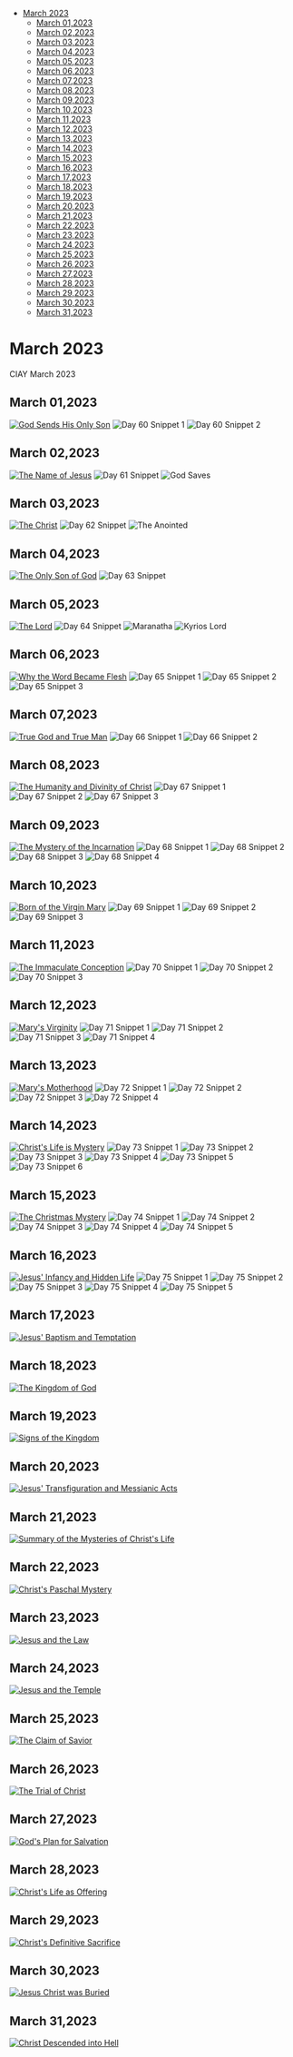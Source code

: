 <!-- toc -->

- [March 2023](#march-2023)
  * [March 01,2023](#march-012023)
  * [March 02,2023](#march-022023)
  * [March 03,2023](#march-032023)
  * [March 04,2023](#march-042023)
  * [March 05,2023](#march-052023)
  * [March 06,2023](#march-062023)
  * [March 07,2023](#march-072023)
  * [March 08,2023](#march-082023)
  * [March 09,2023](#march-092023)
  * [March 10,2023](#march-102023)
  * [March 11,2023](#march-112023)
  * [March 12,2023](#march-122023)
  * [March 13,2023](#march-132023)
  * [March 14,2023](#march-142023)
  * [March 15,2023](#march-152023)
  * [March 16,2023](#march-162023)
  * [March 17,2023](#march-172023)
  * [March 18,2023](#march-182023)
  * [March 19,2023](#march-192023)
  * [March 20,2023](#march-202023)
  * [March 21,2023](#march-212023)
  * [March 22,2023](#march-222023)
  * [March 23,2023](#march-232023)
  * [March 24,2023](#march-242023)
  * [March 25,2023](#march-252023)
  * [March 26,2023](#march-262023)
  * [March 27,2023](#march-272023)
  * [March 28,2023](#march-282023)
  * [March 29,2023](#march-292023)
  * [March 30,2023](#march-302023)
  * [March 31,2023](#march-312023)

<!-- tocstop -->

# March 2023 #
CIAY March 2023

## March 01,2023 ##

[![God Sends His Only Son](https://raw.githubusercontent.com/linusjf/CIAY/main/March/jpgs/Day060.jpg)](https://youtu.be/B3-fr7SrRxc "God Sends His Only Son")
![Day 60 Snippet 1](https://raw.githubusercontent.com/linusjf/CIAY/main/March/jpgs/Day60Snippet1.jpg)
![Day 60 Snippet 2](https://raw.githubusercontent.com/linusjf/CIAY/main/March/jpgs/Day60Snippet2.jpg)

## March 02,2023 ##

[![The Name of Jesus](https://raw.githubusercontent.com/linusjf/CIAY/main/March/jpgs/Day061.jpg)](https://youtu.be/v9VHcZU8Tdc "The Name of Jesus")
![Day 61 Snippet ](https://raw.githubusercontent.com/linusjf/CIAY/main/March/jpgs/Day61Snippet.jpg)
![God Saves ](https://raw.githubusercontent.com/linusjf/CIAY/main/March/jpgs/GodSaves.jpg)

## March 03,2023 ##

[![The Christ](https://raw.githubusercontent.com/linusjf/CIAY/main/March/jpgs/Day062.jpg)](https://youtu.be/YbPkMqw-B7U "The Christ")
![Day 62 Snippet ](https://raw.githubusercontent.com/linusjf/CIAY/main/March/jpgs/Day62Snippet.jpg)
![The Anointed](https://raw.githubusercontent.com/linusjf/CIAY/main/March/jpgs/Anointed.jpg)

## March 04,2023 ##

[![The Only Son of God](https://raw.githubusercontent.com/linusjf/CIAY/main/March/jpgs/Day063.jpg)](https://youtu.be/SkLgye3z2a0 "The Only Son of God")
![Day 63 Snippet ](https://raw.githubusercontent.com/linusjf/CIAY/main/March/jpgs/Day63Snippet.jpg)

## March 05,2023 ##

[![The Lord](https://raw.githubusercontent.com/linusjf/CIAY/main/March/jpgs/Day064.jpg)](https://youtu.be/oGOS6SMTfkw "The Lord")
![Day 64 Snippet ](https://raw.githubusercontent.com/linusjf/CIAY/main/March/jpgs/Day64Snippet.jpg)
![Maranatha ](https://raw.githubusercontent.com/linusjf/CIAY/main/March/jpgs/Maranatha.jpg)
![Kyrios Lord ](https://raw.githubusercontent.com/linusjf/CIAY/main/March/jpgs/KyriosLord.jpg)

## March 06,2023 ##

[![Why the Word Became Flesh](https://raw.githubusercontent.com/linusjf/CIAY/main/March/jpgs/Day065.jpg)](https://youtu.be/3vRxlDNcbNs "Why the Word Became Flesh")
![Day 65 Snippet 1](https://raw.githubusercontent.com/linusjf/CIAY/main/March/jpgs/Day65Snippet1.jpg)
![Day 65 Snippet 2](https://raw.githubusercontent.com/linusjf/CIAY/main/March/jpgs/Day65Snippet2.jpg)
![Day 65 Snippet 3](https://raw.githubusercontent.com/linusjf/CIAY/main/March/jpgs/Day65Snippet3.jpg)

## March 07,2023 ##

[![True God and True Man](https://raw.githubusercontent.com/linusjf/CIAY/main/March/jpgs/Day066.jpg)](https://youtu.be/Uj6gHzqE7QU "True God and True Man")
![Day 66 Snippet 1](https://raw.githubusercontent.com/linusjf/CIAY/main/March/jpgs/Day66Snippet1.jpg)
![Day 66 Snippet 2](https://raw.githubusercontent.com/linusjf/CIAY/main/March/jpgs/Day66Snippet2.jpg)

## March 08,2023 ##

[![The Humanity and Divinity of Christ](https://raw.githubusercontent.com/linusjf/CIAY/main/March/jpgs/Day067.jpg)](https://youtu.be/IzcC4Gj3pqc "The Humanity and Divinity of Christ")
![Day 67 Snippet 1](https://raw.githubusercontent.com/linusjf/CIAY/main/March/jpgs/Day67Snippet1.jpg)
![Day 67 Snippet 2](https://raw.githubusercontent.com/linusjf/CIAY/main/March/jpgs/Day67Snippet2.jpg)
![Day 67 Snippet 3](https://raw.githubusercontent.com/linusjf/CIAY/main/March/jpgs/Day67Snippet3.jpg)

## March 09,2023 ##

[![The Mystery of the Incarnation](https://raw.githubusercontent.com/linusjf/CIAY/main/March/jpgs/Day068.jpg)](https://youtu.be/pyrYuU4VeuY "The Mystery of the Incarnation")
![Day 68 Snippet 1](https://raw.githubusercontent.com/linusjf/CIAY/main/March/jpgs/Day68Snippet1.jpg)
![Day 68 Snippet 2](https://raw.githubusercontent.com/linusjf/CIAY/main/March/jpgs/Day68Snippet2.jpg)
![Day 68 Snippet 3](https://raw.githubusercontent.com/linusjf/CIAY/main/March/jpgs/Day68Snippet3.jpg)
![Day 68 Snippet 4](https://raw.githubusercontent.com/linusjf/CIAY/main/March/jpgs/Day68Snippet4.jpg)

## March 10,2023 ##

[![Born of the Virgin Mary](https://raw.githubusercontent.com/linusjf/CIAY/main/March/jpgs/Day069.jpg)](https://youtu.be/-GrcgodsUNM "Born of the Virgin Mary")
![Day 69 Snippet 1](https://raw.githubusercontent.com/linusjf/CIAY/main/March/jpgs/Day69Snippet1.jpg)
![Day 69 Snippet 2](https://raw.githubusercontent.com/linusjf/CIAY/main/March/jpgs/Day69Snippet2.jpg)
![Day 69 Snippet 3](https://raw.githubusercontent.com/linusjf/CIAY/main/March/jpgs/Day69Snippet3.jpg)

## March 11,2023 ##

[![The Immaculate Conception](https://raw.githubusercontent.com/linusjf/CIAY/main/March/jpgs/Day070.jpg)](https://youtu.be/oU-SgH76K9s "The Immaculate Conception")
![Day 70 Snippet 1](https://raw.githubusercontent.com/linusjf/CIAY/main/March/jpgs/Day70Snippet1.jpg)
![Day 70 Snippet 2](https://raw.githubusercontent.com/linusjf/CIAY/main/March/jpgs/Day70Snippet2.jpg)
![Day 70 Snippet 3](https://raw.githubusercontent.com/linusjf/CIAY/main/March/jpgs/Day70Snippet3.jpg)

## March 12,2023 ##

[![Mary's Virginity](https://raw.githubusercontent.com/linusjf/CIAY/main/March/jpgs/Day071.jpg)](https://youtu.be/wdnxUyX1nqs "Mary's Virginity")
![Day 71 Snippet 1](https://raw.githubusercontent.com/linusjf/CIAY/main/March/jpgs/Day71Snippet1.jpg)
![Day 71 Snippet 2](https://raw.githubusercontent.com/linusjf/CIAY/main/March/jpgs/Day71Snippet2.jpg)
![Day 71 Snippet 3](https://raw.githubusercontent.com/linusjf/CIAY/main/March/jpgs/Day71Snippet3.jpg)
![Day 71 Snippet 4](https://raw.githubusercontent.com/linusjf/CIAY/main/March/jpgs/Day71Snippet4.jpg)

## March 13,2023 ##

[![Mary's Motherhood](https://raw.githubusercontent.com/linusjf/CIAY/main/March/jpgs/Day072.jpg)](https://youtu.be/0YTjkF3oCbQ "Mary's Motherhood")
![Day 72 Snippet 1](https://raw.githubusercontent.com/linusjf/CIAY/main/March/jpgs/Day72Snippet1.jpg)
![Day 72 Snippet 2](https://raw.githubusercontent.com/linusjf/CIAY/main/March/jpgs/Day72Snippet2.jpg)
![Day 72 Snippet 3](https://raw.githubusercontent.com/linusjf/CIAY/main/March/jpgs/Day72Snippet3.jpg)
![Day 72 Snippet 4](https://raw.githubusercontent.com/linusjf/CIAY/main/March/jpgs/Day72Snippet4.jpg)

## March 14,2023 ##

[![Christ's Life is Mystery](https://raw.githubusercontent.com/linusjf/CIAY/main/March/jpgs/Day073.jpg)](https://youtu.be/7mHQi3rGwCg "Christ's Life is Mystery")
![Day 73 Snippet 1](https://raw.githubusercontent.com/linusjf/CIAY/main/March/jpgs/Day73Snippet1.jpg)
![Day 73 Snippet 2](https://raw.githubusercontent.com/linusjf/CIAY/main/March/jpgs/Day73Snippet2.jpg)
![Day 73 Snippet 3](https://raw.githubusercontent.com/linusjf/CIAY/main/March/jpgs/Day73Snippet3.jpg)
![Day 73 Snippet 4](https://raw.githubusercontent.com/linusjf/CIAY/main/March/jpgs/Day73Snippet4.jpg)
![Day 73 Snippet 5](https://raw.githubusercontent.com/linusjf/CIAY/main/March/jpgs/Day73Snippet5.jpg)
![Day 73 Snippet 6](https://raw.githubusercontent.com/linusjf/CIAY/main/March/jpgs/Day73Snippet6.jpg)

## March 15,2023 ##

[![The Christmas Mystery](https://raw.githubusercontent.com/linusjf/CIAY/main/March/jpgs/Day074.jpg)](https://youtu.be/B9A9PyVMAlw "The Christmas Mystery")
![Day 74 Snippet 1](https://raw.githubusercontent.com/linusjf/CIAY/main/March/jpgs/Day74Snippet1.jpg)
![Day 74 Snippet 2](https://raw.githubusercontent.com/linusjf/CIAY/main/March/jpgs/Day74Snippet2.jpg)
![Day 74 Snippet 3](https://raw.githubusercontent.com/linusjf/CIAY/main/March/jpgs/Day74Snippet3.jpg)
![Day 74 Snippet 4](https://raw.githubusercontent.com/linusjf/CIAY/main/March/jpgs/Day74Snippet4.jpg)
![Day 74 Snippet 5](https://raw.githubusercontent.com/linusjf/CIAY/main/March/jpgs/Day74Snippet5.jpg)

## March 16,2023 ##

[![Jesus' Infancy and Hidden Life](https://raw.githubusercontent.com/linusjf/CIAY/main/March/jpgs/Day075.jpg)](https://youtu.be/A3pyAWR-dNc "Jesus' Infancy and Hidden Life")
![Day 75 Snippet 1](https://raw.githubusercontent.com/linusjf/CIAY/main/March/jpgs/Day75Snippet1.jpg)
![Day 75 Snippet 2](https://raw.githubusercontent.com/linusjf/CIAY/main/March/jpgs/Day75Snippet2.jpg)
![Day 75 Snippet 3](https://raw.githubusercontent.com/linusjf/CIAY/main/March/jpgs/Day75Snippet3.jpg)
![Day 75 Snippet 4](https://raw.githubusercontent.com/linusjf/CIAY/main/March/jpgs/Day75Snippet4.jpg)
![Day 75 Snippet 5](https://raw.githubusercontent.com/linusjf/CIAY/main/March/jpgs/Day75Snippet5.jpg)

## March 17,2023 ##

[![Jesus' Baptism and Temptation](https://raw.githubusercontent.com/linusjf/CIAY/main/March/jpgs/Day076.jpg)](https://youtu.be/MwcOsOz5xFc "Jesus' Baptism and Temptation")

## March 18,2023 ##

[![The Kingdom of God](https://raw.githubusercontent.com/linusjf/CIAY/main/March/jpgs/Day077.jpg)](https://youtu.be/-vwE0HOIAh8 "The Kingdom of God")

## March 19,2023 ##

[![Signs of the Kingdom](https://raw.githubusercontent.com/linusjf/CIAY/main/March/jpgs/Day078.jpg)](https://youtu.be/k1HqrA0u7Q0 "Signs of the Kingdom")

## March 20,2023 ##

[![Jesus' Transfiguration and Messianic Acts](https://raw.githubusercontent.com/linusjf/CIAY/main/March/jpgs/Day079.jpg)](https://youtu.be/Rc30dQHmg7A "Jesus' Transfiguration and Messianic Acts")

## March 21,2023 ##

[![Summary of the Mysteries of Christ's Life](https://raw.githubusercontent.com/linusjf/CIAY/main/March/jpgs/Day080.jpg)](https://youtu.be/U2tus6iJqXk "Summary of the Mysteries of Christ's Life")

## March 22,2023 ##

[![Christ's Paschal Mystery](https://raw.githubusercontent.com/linusjf/CIAY/main/March/jpgs/Day081.jpg)](https://youtu.be/Imp5kfJ-V_g "Christ's Paschal Mystery")

## March 23,2023 ##

[![Jesus and the Law](https://raw.githubusercontent.com/linusjf/CIAY/main/March/jpgs/Day082.jpg)](https://youtu.be/rkXEfUE5c5I "Jesus and the Law")

## March 24,2023 ##

[![Jesus and the Temple](https://raw.githubusercontent.com/linusjf/CIAY/main/March/jpgs/Day083.jpg)](https://youtu.be/Vg-e6qxPxjE "Jesus and the Temple")

## March 25,2023 ##

[![The Claim of Savior](https://raw.githubusercontent.com/linusjf/CIAY/main/March/jpgs/Day084.jpg)](https://youtu.be/WaV8qjH9bMI "The Claim of Savior")

## March 26,2023 ##

[![The Trial of Christ](https://raw.githubusercontent.com/linusjf/CIAY/main/March/jpgs/Day085.jpg)](https://youtu.be/nOF2N2TbSS0 "The Trial of Christ")

## March 27,2023 ##

[![God's Plan for Salvation](https://raw.githubusercontent.com/linusjf/CIAY/main/March/jpgs/Day086.jpg)](https://youtu.be/OwPxzSFKiVQ "God's Plan for Salvation")

## March 28,2023 ##

[![Christ's Life as Offering](https://raw.githubusercontent.com/linusjf/CIAY/main/March/jpgs/Day087.jpg)](https://youtu.be/yN8UHPfhIZ4 "Christ's Life as Offering")

## March 29,2023 ##

[![Christ's Definitive Sacrifice](https://raw.githubusercontent.com/linusjf/CIAY/main/March/jpgs/Day088.jpg)](https://youtu.be/r_8nQMvonp8 "Christ's Definitive Sacrifice")

## March 30,2023 ##

[![Jesus Christ was Buried](https://raw.githubusercontent.com/linusjf/CIAY/main/March/jpgs/Day089.jpg)](https://youtu.be/Nx2_W9Jv1_w "Jesus Christ was Buried")

## March 31,2023 ##

[![Christ Descended into Hell](https://raw.githubusercontent.com/linusjf/CIAY/main/March/jpgs/Day090.jpg)](https://youtu.be/ltP2OYAMjig "Christ Descended into Hell")
